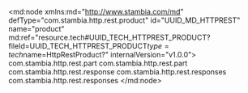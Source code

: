 <?xml version="1.0" encoding="UTF-8"?>
<md:node xmlns:md="http://www.stambia.com/md" defType="com.stambia.http.rest.product" id="UUID_MD_HTTPREST" name="product" md:ref="resource.tech#UUID_TECH_HTTPREST_PRODUCT?fileId=UUID_TECH_HTTPREST_PRODUCT$type=tech$name=HttpRestProduct?" internalVersion="v1.0.0">
  <node defType="com.stambia.http.rest.property" id="_89YoEPmAEeqhK9wFQDc1YQ" name="partName">
    <attribute defType="com.stambia.http.rest.property.level" id="_ItkMMLL6EeueAdRoqcNswQ">
      <values>com.stambia.http.rest.part</values>
    </attribute>
  </node>
  <node defType="com.stambia.http.rest.property" id="_nyDUMFXBEeui64EGHiP7zA" name="partFilename">
    <attribute defType="com.stambia.http.rest.property.level" id="_Ey_NALL6EeueAdRoqcNswQ">
      <values>com.stambia.http.rest.part</values>
    </attribute>
  </node>
  <node defType="com.stambia.http.rest.property" id="_4By1oLL9EeutRb_ejsqj5Q" name="rawContent">
    <attribute defType="com.stambia.http.rest.property.level" id="_6lQ38LL9EeutRb_ejsqj5Q">
      <values>com.stambia.http.rest.response</values>
    </attribute>
  </node>
  <node defType="com.stambia.http.rest.property" id="_Lc7RMP90EeudhIo4OZzXKw" name="technicalErrorMessage">
    <attribute defType="com.stambia.http.rest.property.level" id="_erpI0P90EeudhIo4OZzXKw">
      <values>com.stambia.http.rest.responses</values>
    </attribute>
  </node>
  <node defType="com.stambia.http.rest.property" id="_Nt7qgP90EeudhIo4OZzXKw" name="technicalErrorException">
    <attribute defType="com.stambia.http.rest.property.level" id="_eTUIYP90EeudhIo4OZzXKw">
      <values>com.stambia.http.rest.responses</values>
    </attribute>
  </node>
</md:node>